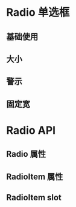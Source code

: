<script setup>
import Default from './default.vue'
import Size from './size.vue'
import Alarm from './alarm.vue'
import ItemWidth from './itemWidth.vue'
import API from './api.vue'
import ItemAPI from './item-api.vue'
import ItemSlot from './item-api-slot.vue'
</script>

# Radio 单选框

## 基础使用

<Preview comp-name="Radio" demo-name="default">
  <Default />
</Preview>

## 大小

<Preview comp-name="Radio" demo-name="size">
  <Size />
</Preview>

## 警示

<Preview comp-name="Radio" demo-name="alarm">
  <Alarm />
</Preview>

## 固定宽

<Preview comp-name="Radio" demo-name="itemWidth">
  <ItemWidth />
</Preview>

# Radio API

## Radio 属性

<API />

## RadioItem 属性

<ItemAPI />

## RadioItem slot

<ItemSlot />
